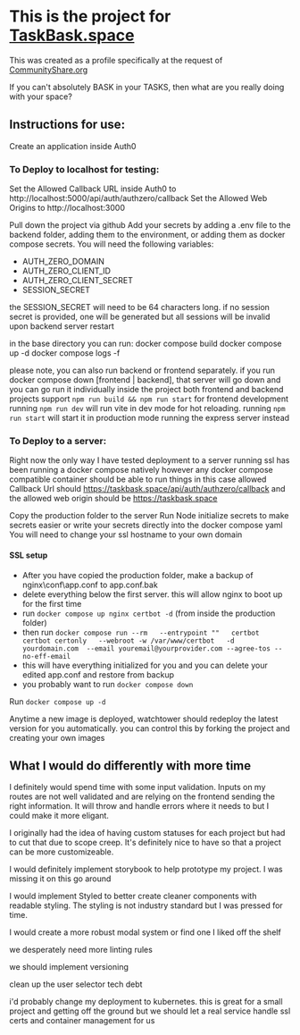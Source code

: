 # This is the project for [TaskBask.space](https://taskbask.space/)
This was created as a profile specifically at the request of [CommunityShare.org](https://www.communityshare.org/)

If you can't absolutely BASK in your TASKS, then what are you really doing with your space?

## Instructions for use:
Create an application inside Auth0

### To Deploy to localhost for testing:
Set the Allowed Callback URL inside Auth0 to http://localhost:5000/api/auth/authzero/callback
Set the Allowed Web Origins to http://localhost:3000

Pull down the project via github
Add your secrets by adding a .env file to the backend folder, adding them to the environment, or adding them as docker compose secrets.  You will need the following variables:
- AUTH_ZERO_DOMAIN
- AUTH_ZERO_CLIENT_ID
- AUTH_ZERO_CLIENT_SECRET
- SESSION_SECRET

the SESSION_SECRET will need to be 64 characters long.  if no session secret is provided, one will be generated but all sessions will be invalid upon backend server restart

in the base directory you can run:
docker compose build
docker compose up -d
docker compose logs -f

please note, you can also run backend or frontend separately.  if you run docker compose down [frontend | backend], that server will go down and you can go run it individually inside the project
both frontend and backend projects support `npm run build && npm run start`
for frontend development running `npm run dev` will run vite in dev mode for hot reloading.  running `npm run start` will start it in production mode running the express server instead


### To Deploy to a server:
Right now the only way I have tested deployment to a server running ssl has been running a docker compose natively however any docker compose compatible container should be able to run things
in this case allowed Callback Url should https://taskbask.space/api/auth/authzero/callback
and the allowed web origin should be https://taskbask.space

Copy the production folder to the server
Run Node initialize secrets to make secrets easier or write your secrets directly into the docker compose yaml
You will need to change your ssl hostname to your own domain

#### SSL setup
- After you have copied the production folder, make a backup of nginx\conf\app.conf to app.conf.bak
- delete everything below the first server.  this will allow nginx to boot up for the first time
- run `docker compose up nginx certbot -d` (from inside the production folder)
- then run `docker compose run --rm   --entrypoint ""   certbot certbot certonly   --webroot -w /var/www/certbot   -d yourdomain.com  --email youremail@yourprovider.com --agree-tos --no-eff-email`
- this will have everything initialized for you and you can delete your edited app.conf and restore from backup
- you probably want to run `docker compose down`


Run `docker compose up -d`

Anytime a new image is deployed, watchtower should redeploy the latest version for you automatically.  you can control this by forking the project and creating your own images


## What I would do differently with more time
I definitely would spend time with some input validation.  Inputs on my routes are not well validated and are relying on the frontend sending the right information.  It will throw and handle errors where it needs to but I could make it more eligant.

I originally had the idea of having custom statuses for each project but had to cut that due to scope creep.  It's definitely nice to have so that a project can be more customizeable.

I would definitely implement storybook to help prototype my project.  I was missing it on this go around

I would implement Styled to better create cleaner components with readable styling.  The styling is not industry standard but I was pressed for time.

I would create a more robust modal system or find one I liked off the shelf

we desperately need more linting rules

we should implement versioning

clean up the user selector tech debt

i'd probably change my deployment to kubernetes.  this is great for a small project and getting off the ground but we should let a real service handle ssl certs and container management for us